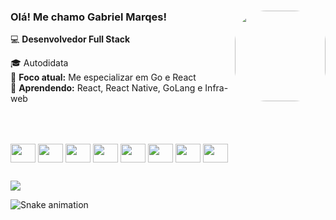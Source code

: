 ### Olá! Me chamo Gabriel Marqes! <img align="right"  height="145" style="border-radius:50px;" src="https://i.pinimg.com/originals/86/0a/45/860a4575d87bebaa1b1a18490f3e96ef.gif"> <br/>

💻 **Desenvolvedor Full Stack**  

🎓 Autodidata  
🚀 **Foco atual:** Me especializar em Go e React  
🌱 **Aprendendo:** React, React Native, GoLang e Infra-web 



##

<div align="left">
<!--    <img height="180em" src="https://github-readme-stats.vercel.app/api/top-langs/?username=analuizataveira&layout=compact&langs_count=8&theme=dracula"/> -->
</div>

<br/>

<div style="display: inline_block"><br>
	<img align="center" height="30" width="40" src="https://cdn.jsdelivr.net/gh/devicons/devicon/icons/java/java-original.svg">
  	<img align="center" height="30" width="40" src="https://cdn.jsdelivr.net/gh/devicons/devicon@latest/icons/go/go-original.svg" />
	<img align="center" height="30" width="40" src="https://cdn.jsdelivr.net/gh/devicons/devicon/icons/javascript/javascript-original.svg">
	<img align="center" height="30" width="40" src="https://cdn.jsdelivr.net/gh/devicons/devicon/icons/typescript/typescript-original.svg">
  	<img align="center" height="30" width="40" src="https://cdn.jsdelivr.net/gh/devicons/devicon/icons/react/react-original.svg" />
  	<img align="center" height="30" width="40" src="https://cdn.jsdelivr.net/gh/devicons/devicon@latest/icons/postgresql/postgresql-original.svg" />
	<img align="center" height="30" width="40" src="https://cdn.jsdelivr.net/gh/devicons/devicon@latest/icons/docker/docker-original.svg"/>
  <img align="center" height="30" width="40" src="https://cdn.jsdelivr.net/gh/devicons/devicon@latest/icons/nginx/nginx-original.svg" />
          
  	
  ##
 
<div> 
  <a href="https://www.linkedin.com/in/analuizataveira" target="_blank"><img src="https://img.shields.io/badge/-LinkedIn-%230077B5?style=for-the-badge&logo=linkedin&logoColor=white" target="_blank"></a> 
 
  ![Snake animation](https://github.com/gabrielmarquesjesus/gabrielmarquesjesus/blob/output/github-contribution-grid-snake-dark.svg)
 
</div>
